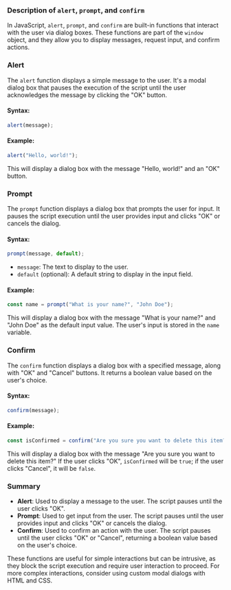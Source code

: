 ### Description of `alert`, `prompt`, and `confirm`

In JavaScript, `alert`, `prompt`, and `confirm` are built-in functions that interact with the user via dialog boxes. These functions are part of the `window` object, and they allow you to display messages, request input, and confirm actions.

### Alert

The `alert` function displays a simple message to the user. It's a modal dialog box that pauses the execution of the script until the user acknowledges the message by clicking the "OK" button.

#### Syntax:
```javascript
alert(message);
```

#### Example:
```javascript
alert("Hello, world!");
```

This will display a dialog box with the message "Hello, world!" and an "OK" button.

### Prompt

The `prompt` function displays a dialog box that prompts the user for input. It pauses the script execution until the user provides input and clicks "OK" or cancels the dialog.

#### Syntax:
```javascript
prompt(message, default);
```

- `message`: The text to display to the user.
- `default` (optional): A default string to display in the input field.

#### Example:
```javascript
const name = prompt("What is your name?", "John Doe");
```

This will display a dialog box with the message "What is your name?" and "John Doe" as the default input value. The user's input is stored in the `name` variable.

### Confirm

The `confirm` function displays a dialog box with a specified message, along with "OK" and "Cancel" buttons. It returns a boolean value based on the user's choice.

#### Syntax:
```javascript
confirm(message);
```

#### Example:
```javascript
const isConfirmed = confirm("Are you sure you want to delete this item?");
```

This will display a dialog box with the message "Are you sure you want to delete this item?" If the user clicks "OK", `isConfirmed` will be `true`; if the user clicks "Cancel", it will be `false`.

### Summary

- **Alert**: Used to display a message to the user. The script pauses until the user clicks "OK".
- **Prompt**: Used to get input from the user. The script pauses until the user provides input and clicks "OK" or cancels the dialog.
- **Confirm**: Used to confirm an action with the user. The script pauses until the user clicks "OK" or "Cancel", returning a boolean value based on the user's choice.

These functions are useful for simple interactions but can be intrusive, as they block the script execution and require user interaction to proceed. For more complex interactions, consider using custom modal dialogs with HTML and CSS.
